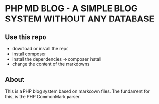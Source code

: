 # PHP MD BLOG - A SIMPLE BLOG SYSTEM WITHOUT ANY DATABASE

## Use this repo

- download or install the repo
- install composer
- install the dependencies  => composer install
- change the content of the markdowns

## About

This is a PHP blog system based on markdown files. The fundament for this, is the PHP CommonMark parser. 